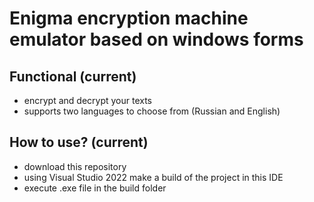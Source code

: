 # Enigma encryption machine emulator based on windows forms

## Functional (current)
- encrypt and decrypt your texts
- supports two languages to choose from (Russian and English)

## How to use? (current)
- download this repository
- using Visual Studio 2022 make a build of the project in this IDE
- execute .exe file in the build folder

